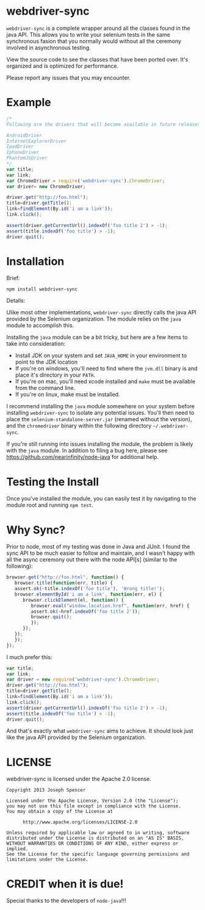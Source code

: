 webdriver-sync
==============

`webdriver-sync` is a complete wrapper around all the classes found in the java API.
This allows you to write your selenium tests in the same synchronous fasion that
you normally would without all the ceremony involved in asynchronous testing.

View the source code to see the classes that have been ported over.  It's organized and is optimized for performance.

Please report any issues that you may encounter.

Example
=============
````javascript
/*
Following are the drivers that will become available in future releases:

AndroidDriver
InternetExplorerDriver
IpadDriver
IphoneDriver
PhantomJSDriver
*/
var title;
var link;
var ChromeDriver = require('webdriver-sync').ChromeDriver;
var driver= new ChromeDriver;

driver.get("http://foo.html");
title=driver.getTitle();
link=findElement(By.id('i am a link'));
link.click();

assert(driver.getCurrentUrl().indexOf('foo title 2') > -1);
assert(title.indexOf('foo title') > -1);
driver.quit();
````

Installation
==============
Brief:

`npm install webdriver-sync`

Details:

Ulike most other implementations, `webdriver-sync` directly calls the java API
provided by the Selenium organization.  The module relies on the `java` module 
to accomplish this.

Installing the `java` module can be a bit tricky, but here are a few items to take into consideration:
* Install JDK on your system and set `JAVA_HOME` in your environment to point to the JDK location
* If you're on windows, you'll need to find where the `jvm.dll` binary is and place it's directory in your `PATH`.
* If you're on mac, you'll need xcode installed and `make` must be available from the command line.
* If you're on linux, make must be installed.

I recommend installing the `java` module somewhere on your system before installing
`webdriver-sync` to isolate any potential issues.  You'll then need
to place the `selenium-standalone-server.jar` (renamed without the version), and
the `chromedriver` binary within the following directory `~/.webdriver-sync`.

If you're still running into issues installing the module, the problem is likely with the `java`
module.  In addition to filing a bug here, please see https://github.com/nearinfinity/node-java
for additional help.

Testing the Install
=============
Once you've installed the module, you can easily test it by navigating to the
module root and running `npm test`.

Why Sync?
==============
Prior to node, most of my testing was done in Java and JUnit.  I found the sync
API to be much easier to follow and maintain, and I wasn't happy with all the
async ceremony out there with the node API[s] (similar to the following):

``````javascript
browser.get("http://foo.html", function() {
   browser.title(function(err, title) {
   assert.ok(~title.indexOf('foo title'), 'Wrong title!');
   browser.elementById('i am a link', function(err, el) {
      browser.clickElement(el, function() {
         browser.eval("window.location.href", function(err, href) {
         assert.ok(~href.indexOf('foo title 2'));
         browser.quit();
         });
      });
   });
   });
});
``````

I much prefer this:

``````javascript
var title;
var link;
var driver = new require('webdriver-sync').ChromeDriver;
driver.get("http://foo.html");
title=driver.getTitle();
link=findElement(By.id('i am a link'));
link.click();
assert(driver.getCurrentUrl().indexOf('foo title 2') > -1);
assert(title.indexOf('foo title') > -1);
driver.quit();
``````

And that's exactly what `webdriver-sync` aims to achieve.  It should look just
like the java API provided by the Selenium organization.


LICENSE
=============
webdriver-sync is licensed under the Apache 2.0 license.

``````
Copyright 2013 Joseph Spencer

Licensed under the Apache License, Version 2.0 (the "License");
you may not use this file except in compliance with the License.
You may obtain a copy of the License at

      http://www.apache.org/licenses/LICENSE-2.0

Unless required by applicable law or agreed to in writing, software
distributed under the License is distributed on an "AS IS" BASIS,
WITHOUT WARRANTIES OR CONDITIONS OF ANY KIND, either express or implied.
See the License for the specific language governing permissions and
limitations under the License.
``````

CREDIT when it is due!
============
Special thanks to the developers of `node-java`!!!
